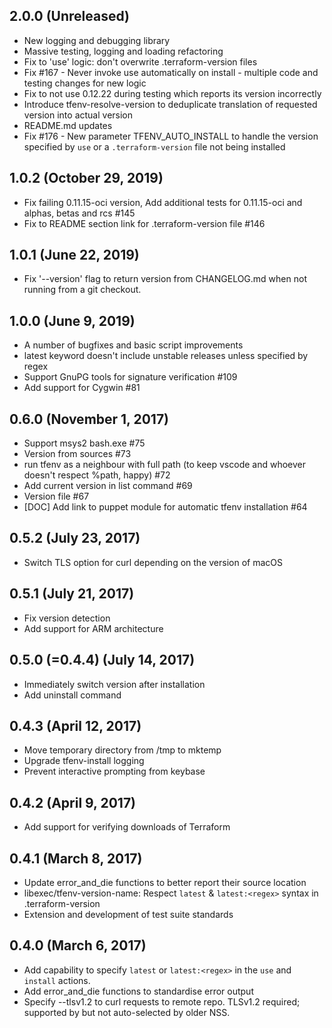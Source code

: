 ## 2.0.0 (Unreleased)

 * New logging and debugging library
 * Massive testing, logging and loading refactoring
 * Fix to 'use' logic: don't overwrite .terraform-version files
 * Fix #167 - Never invoke use automatically on install - multiple code and testing changes for new logic
 * Fix to not use 0.12.22 during testing which reports its version incorrectly
 * Introduce tfenv-resolve-version to deduplicate translation of requested version into actual version
 * README.md updates
 * Fix #176 - New parameter TFENV_AUTO_INSTALL to handle the version specified by `use` or a `.terraform-version` file not being installed

## 1.0.2 (October 29, 2019)

 * Fix failing 0.11.15-oci version, Add additional tests for 0.11.15-oci and alphas, betas and rcs #145
 * Fix to README section link for .terraform-version file #146

## 1.0.1 (June 22, 2019)

 * Fix '--version' flag to return version from CHANGELOG.md when not running from a git checkout.

## 1.0.0 (June 9, 2019)

 * A number of bugfixes and basic script improvements
 * latest keyword doesn't include unstable releases unless specified by regex
 * Support GnuPG tools for signature verification #109
 * Add support for Cygwin #81

## 0.6.0 (November 1, 2017)

 * Support msys2 bash.exe #75
 * Version from sources #73
 * run tfenv as a neighbour with full path (to keep vscode and whoever doesn't respect %path, happy) #72
 * Add current version in list command #69
 * Version file #67
 * [DOC] Add link to puppet module for automatic tfenv installation #64

## 0.5.2 (July 23, 2017)

 * Switch TLS option for curl depending on the version of macOS

## 0.5.1 (July 21, 2017)

 * Fix version detection
 * Add support for ARM architecture

## 0.5.0 (=0.4.4) (July 14, 2017)

 * Immediately switch version after installation
 * Add uninstall command

## 0.4.3 (April 12, 2017)

 * Move temporary directory from /tmp to mktemp
 * Upgrade tfenv-install logging
 * Prevent interactive prompting from keybase

## 0.4.2 (April 9, 2017)

 * Add support for verifying downloads of Terraform

## 0.4.1 (March 8, 2017)

 * Update error_and_die functions to better report their source location
 * libexec/tfenv-version-name: Respect `latest` & `latest:<regex>` syntax in .terraform-version
 * Extension and development of test suite standards

## 0.4.0 (March 6, 2017)

 * Add capability to specify `latest` or `latest:<regex>` in the `use` and `install` actions.
 * Add error_and_die functions to standardise error output
 * Specify --tlsv1.2 to curl requests to remote repo. TLSv1.2 required; supported by but not auto-selected by older NSS.
